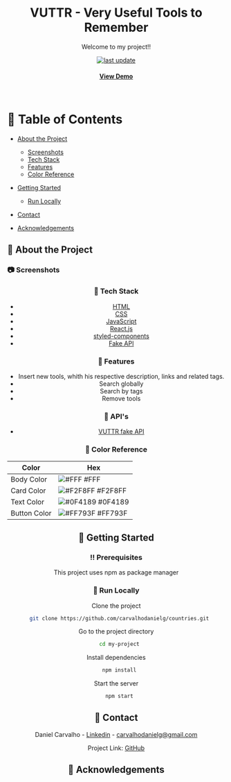 <!--
Hey, thanks for using the awesome-readme-template template.  
If you have any enhancements, then fork this project and create a pull request 
or just open an issue with the label "enhancement".

Don't forget to give this project a star for additional support ;)
Maybe you can mention me or this repo in the acknowledgements too
-->
<div align="center">

<!--   <img src="public/red-flag.png" alt="logo" width="200" height="auto" /> -->
  <h1>VUTTR - Very Useful Tools to Remember</h1>
  
  <p>
    Welcome to my project!! 
  </p>
  
  
<!-- Badges -->
<p>

  <a href="">
    <img src="https://img.shields.io/github/last-commit/Louis3797/awesome-readme-template" alt="last update" />
  </a>
  
</p>
   
<h4>
    <a href="https://countries-taupe-zeta.vercel.app/">View Demo</a>
</div>

<br />

<!-- Table of Contents -->
# :notebook_with_decorative_cover: Table of Contents

- [About the Project](#about-the-project)
  * [Screenshots](#screenshots)
  * [Tech Stack](#tech-stack)
  * [Features](#features)
  * [Color Reference](#color-reference)

- [Getting Started](#getting-started)
  * [Run Locally](#run-locally)

- [Contact](#contact)
- [Acknowledgements](#acknowledgements)
  

<!-- About the Project -->
## :star2: About the Project


<!-- Screenshots -->
### :camera: Screenshots


<div align="center"> 
<!--   <img src="https://user-images.githubusercontent.com/100332887/164894772-d6d9ae08-c6a2-4907-9919-5754fcb05a2d.png" alt="screenshot" />
  
  <img src="https://user-images.githubusercontent.com/100332887/164894792-44544595-c9e4-41fd-b6f7-59fe90e372cc.png" alt="screenshot" />
  
  <img src="https://user-images.githubusercontent.com/100332887/164894801-0f688efc-a8ee-4c40-9970-a1d6e51242b1.png" alt="screenshot" /> -->
</div>


<!-- TechStack -->
### :space_invader: Tech Stack


  <ul>
    <li><a href="https://developer.mozilla.org/pt-BR/docs/Web/HTML">HTML</a></li>
    <li><a href="https://developer.mozilla.org/pt-BR/docs/Web/CSS/">CSS</a></li>
    <li><a href="https://www.javascript.com/">JavaScript</a></li>
    <li><a href="https://reactjs.org/">React.js</a></li>
    <li><a href="https://styled-components.com/">styled-components</a></li>
    <li><a href="https://github.com/typicode/json-server">Fake API</a></li>
  </ul>




<!-- Features -->
### :dart: Features

- Insert new tools, whith his respective description, links and related tags.
- Search globally
- Search by tags
- Remove tools
  
  
  
<!-- API's used -->
### :dart: API's

  <ul>
    <li><a href="https://gitlab.com/bossabox/challenge-fake-api/tree/master">VUTTR fake API </a></li>
  </ul>



<!-- Color Reference -->
### :art: Color Reference

| Color             | Hex                                                                |
| ----------------- | ------------------------------------------------------------------ |
| Body Color | ![#FFF](https://via.placeholder.com/10/FFF?text=+) #FFF |
| Card Color | ![#F2F8FF](https://via.placeholder.com/10/F2F8FF?text=+) #F2F8FF |
| Text Color | ![#0F4189](https://via.placeholder.com/10/0F4189?text=+) #0F4189 |
| Button Color | ![#FF793F](https://via.placeholder.com/10/FF793F?text=+) #FF793F |



<!-- Getting Started -->
## 	:toolbox: Getting Started

<!-- Prerequisites -->
### :bangbang: Prerequisites

This project uses npm as package manager

  
<!-- Run Locally -->
### :running: Run Locally

Clone the project

```bash
  git clone https://github.com/carvalhodanielg/countries.git
```

Go to the project directory

```bash
  cd my-project
```

Install dependencies

```bash
  npm install
```

Start the server

```bash
  npm start
```


  
  
<!-- Contact -->
## :handshake: Contact

Daniel Carvalho - [Linkedin](https://www.linkedin.com/in/carvalhodanielg/) - carvalhodanielg@gmail.com

Project Link: [GitHub](https://github.com/carvalhodanielg/countries)


<!-- Acknowledgments -->
## :gem: Acknowledgements
